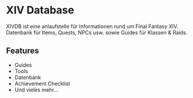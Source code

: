 # XIV Database

XIVDB ist eine anlaufstelle für Informationen rund um Final Fantasy XIV. Datenbank für Items, Quests, NPCs usw. sowie Guides für Klassen & Raids. 

## Features

- Guides
- Tools
- Datenbank
- Achievement Checklist
- Und vieles mehr...